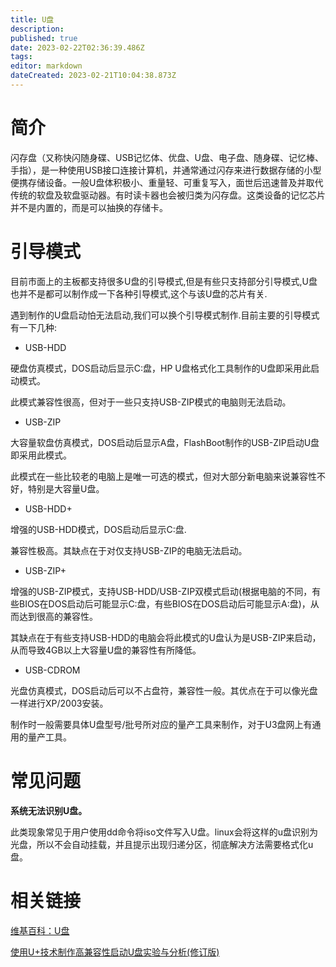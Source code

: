 ```yaml
---
title: U盘
description: 
published: true
date: 2023-02-22T02:36:39.486Z
tags: 
editor: markdown
dateCreated: 2023-02-21T10:04:38.873Z
---
```


# 简介

闪存盘（又称快闪随身碟、USB记忆体、优盘、U盘、电子盘、随身碟、记忆棒、手指），是一种使用USB接口连接计算机，并通常通过闪存来进行数据存储的小型便携存储设备。一般U盘体积极小、重量轻、可重复写入，面世后迅速普及并取代传统的软盘及软盘驱动器。有时读卡器也会被归类为闪存盘。这类设备的记忆芯片并不是内置的，而是可以抽换的存储卡。

# 引导模式

目前市面上的主板都支持很多U盘的引导模式,但是有些只支持部分引导模式,U盘也并不是都可以制作成一下各种引导模式,这个与该U盘的芯片有关.

遇到制作的U盘启动怕无法启动,我们可以换个引导模式制作.目前主要的引导模式有一下几种:

- USB-HDD

硬盘仿真模式，DOS启动后显示C:盘，HP U盘格式化工具制作的U盘即采用此启动模式。

此模式兼容性很高，但对于一些只支持USB-ZIP模式的电脑则无法启动。

- USB-ZIP

大容量软盘仿真模式，DOS启动后显示A盘，FlashBoot制作的USB-ZIP启动U盘即采用此模式。

此模式在一些比较老的电脑上是唯一可选的模式，但对大部分新电脑来说兼容性不好，特别是大容量U盘。

- USB-HDD+

增强的USB-HDD模式，DOS启动后显示C:盘.

兼容性极高。其缺点在于对仅支持USB-ZIP的电脑无法启动。

- USB-ZIP+

增强的USB-ZIP模式，支持USB-HDD/USB-ZIP双模式启动(根据电脑的不同，有些BIOS在DOS启动后可能显示C:盘，有些BIOS在DOS启动后可能显示A:盘)，从而达到很高的兼容性。

其缺点在于有些支持USB-HDD的电脑会将此模式的U盘认为是USB-ZIP来启动，从而导致4GB以上大容量U盘的兼容性有所降低。

- USB-CDROM

光盘仿真模式，DOS启动后可以不占盘符，兼容性一般。其优点在于可以像光盘一样进行XP/2003安装。

制作时一般需要具体U盘型号/批号所对应的量产工具来制作，对于U3盘网上有通用的量产工具。

# 常见问题
**系统无法识别U盘。**

此类现象常见于用户使用dd命令将iso文件写入U盘。linux会将这样的u盘识别为光盘，所以不会自动挂载，并且提示出现归递分区，彻底解决方法需要格式化u盘。

# 相关链接
[维基百科：U盘](http://zh.wikipedia.org/wiki/U%E7%9B%98)

[使用U+技术制作高兼容性启动U盘实验与分析(修订版)](http://www.ultraiso.net/review/uboot.htm)
